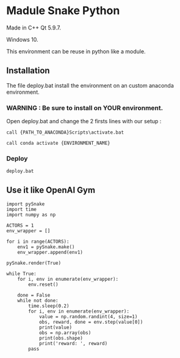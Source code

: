 # Madule Snake Python


Made in C++ Qt 5.9.7.

Windows 10.

This environment can be reuse in python like a module.

## Installation

The file deploy.bat install the environment on an custom anaconda environment.

### WARNING : Be sure to install on YOUR environment.

Open deploy.bat and change the 2 firsts lines with our setup :

```
call {PATH_TO_ANACONDA}Scripts\activate.bat

call conda activate {ENVIRONMENT_NAME}
```

### Deploy

```
deploy.bat
```

## Use it like OpenAI Gym

```
import pySnake
import time
import numpy as np

ACTORS = 1
env_wrapper = []

for i in range(ACTORS):
    env1 = pySnake.make()
    env_wrapper.append(env1)

pySnake.render(True)

while True:
    for i, env in enumerate(env_wrapper):
        env.reset()
    
    done = False
    while not done:
        time.sleep(0.2)
        for i, env in enumerate(env_wrapper):
            value = np.random.randint(4, size=1)
            obs, reward, done = env.step(value[0])
            print(value)
            obs = np.array(obs)
            print(obs.shape)
            print('reward: ', reward)
        pass
```
